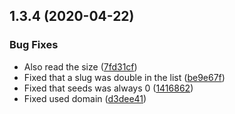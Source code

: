 ## 1.3.4 (2020-04-22)


### Bug Fixes

* Also read the size ([7fd31cf](https://github.com/pct-org/eztv-api-pt/commit/7fd31cfca1977464ee5d31210908cfe3101054e2))
* Fixed that a slug was double in the list ([be9e67f](https://github.com/pct-org/eztv-api-pt/commit/be9e67f8af6a92574ef0ca6f087ff710d7f7c53a))
* Fixed that seeds was always 0 ([1416862](https://github.com/pct-org/eztv-api-pt/commit/14168626a301d55a5420925f8f2c0bf5ed1b45a8))
* Fixed used domain ([d3dee41](https://github.com/pct-org/eztv-api-pt/commit/d3dee41a22c59486d93f92aed4d31b42deaaabfc))



